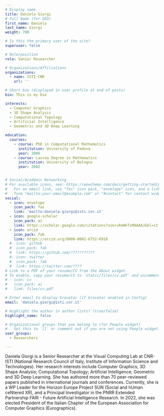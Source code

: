 ```yaml
---
# Display name
title: Daniela Giorgi
# Full Name (for SEO)
first_name: Daniela
last_name: Giorgi
weight: 700

# Is this the primary user of the site?
superuser: false

# Role/position
role: Senior Researcher

# Organizations/Affiliations
organizations:
  - name: ISTI-CNR
    url: ''

# Short bio (displayed in user profile at end of posts)
bio: This is my bio

interests:
  - Computer Graphics
  - 3D Shape Analysis
  - Computational Topology
  - Artificial Intelligence
  - Geometric and 3D Deep Learning

education:
  courses:
    - course: PhD in Computational Mathematics
      institution: University of Padova
      year: 2006
    - course: Laurea Degree in Mathematics
      institution: University of Bologna
      year: 2002


# Social/Academic Networking
# For available icons, see: https://wowchemy.com/docs/getting-started/page-builder/#icons
#   For an email link, use "fas" icon pack, "envelope" icon, and a link in the
#   form "mailto:your-email@example.com" or "#contact" for contact widget.
social:
  - icon: envelope
    icon_pack: fas
    link: 'mailto:daniela.giorgi@isti.cnr.it'
  - icon: google-scholar
    icon_pack: ai
    link: https://scholar.google.com/citations?user=ReWkTsMAAAAJ&hl=it
  - icon: orcid
    icon_pack: fab
    link: https://orcid.org/0000-0002-6752-6918	
  #- icon: github
  #  icon_pack: fab
  #  link: https://github.com/???????????
  #- icon: twitter
  #  icon_pack: fab
  #  link: https://twitter.com/????
# Link to a PDF of your resume/CV from the About widget.
# To enable, copy your resume/CV to `static/files/cv.pdf` and uncomment the lines below.
# - icon: cv
#   icon_pack: ai
#   link: files/cv.pdf

# Enter email to display Gravatar (if Gravatar enabled in Config)
email: 'daniela.giorgi@isti.cnr.it'

# Highlight the author in author lists? (true/false)
highlight_name: false

# Organizational groups that you belong to (for People widget)
#   Set this to `[]` or comment out if you are not using People widget.
user_groups:
  - Researchers

---
```


Daniela Giorgi is a Senior Researcher at the Visual Computing Lab at CNR-ISTI (National Research Council of Italy, Institute of Information Science and Technologies). Her research interests include Computer Graphics; 3D Shape Analysis; Computational Topology; Artificial Intelligence; Geometric and 3D Deep Learning. She has authored more than 70 peer-reviewed papers published in international journals and conferences. Currently, she is a WP Leader for the Horizon Europe Project SUN (Social and hUman ceNtered XR), and a Principal Investigator in the PNRR Extended Partnership FAIR - Future Artificial Intelligence Research. In 2022, she was elected President of the Italian Chapter of the European Association for Computer Graphics (Eurographics).
